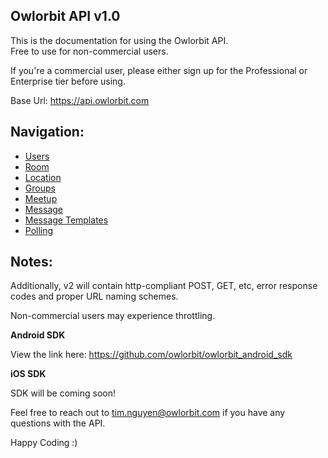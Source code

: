 **Owlorbit API v1.0**
----
  This is the documentation for using the Owlorbit API.  
  Free to use for non-commercial users.  

  If you're a commercial user, please either sign up for the Professional or Enterprise tier before using.  
 
  Base Url: https://api.owlorbit.com

  ## **Navigation:**

  - [Users](./Users/README.md)  
  - [Room](./Room/README.md)
  - [Location](./Location/README.md)
  - [Groups](./Group/README.md)
  - [Meetup](./Meetup/README.md)  
  - [Message](./Message/README.md)    
  - [Message Templates](./Message_Template/README.md)    
  - [Polling](./Polling/README.md)      


## **Notes:**

  Additionally, v2 will contain http-compliant POST, GET, etc, error response codes and proper URL naming schemes.

  Non-commercial users may experience throttling.
  
  **Android SDK**

  View the link here: https://github.com/owlorbit/owlorbit_android_sdk

  **iOS SDK**
  
  SDK will be coming soon!

  Feel free to reach out to tim.nguyen@owlorbit.com if you have any questions with the API.

  Happy Coding :)
